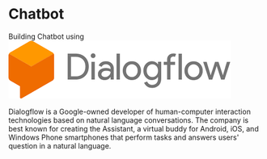# Chatbot
Building Chatbot using ![](https://github.com/Dhaour9x/Chatbot/blob/master/images/images.png) 

Dialogflow is a Google-owned developer of human-computer interaction technologies based on natural language conversations. The company is best known for creating the Assistant, a virtual buddy for Android, iOS, and Windows Phone smartphones that perform tasks and answers users' question in a natural language.
